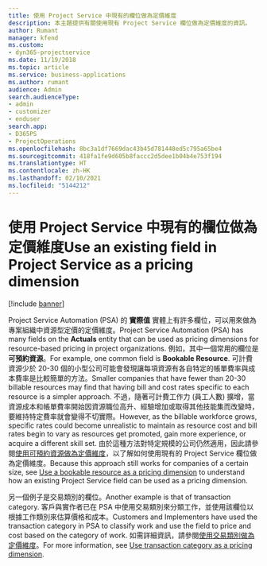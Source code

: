 ```yaml
---
title: 使用 Project Service 中現有的欄位做為定價維度
description: 本主題提供有關使用現有 Project Service 欄位做為定價維度的資訊。
author: Rumant
manager: kfend
ms.custom:
- dyn365-projectservice
ms.date: 11/19/2018
ms.topic: article
ms.service: business-applications
ms.author: rumant
audience: Admin
search.audienceType:
- admin
- customizer
- enduser
search.app:
- D365PS
- ProjectOperations
ms.openlocfilehash: 8bc3a1df7669dac43b45d781448ed5c795a65be4
ms.sourcegitcommit: 418fa1fe9d605b8faccc2d5dee1b04b4e753f194
ms.translationtype: HT
ms.contentlocale: zh-HK
ms.lasthandoff: 02/10/2021
ms.locfileid: "5144212"
---
```

# <a name="use-an-existing-field-in-project-service-as-a-pricing-dimension"></a><span data-ttu-id="88b83-103">使用 Project Service 中現有的欄位做為定價維度</span><span class="sxs-lookup"><span data-stu-id="88b83-103">Use an existing field in Project Service as a pricing dimension</span></span>

[!include [banner](../includes/psa-now-project-operations.md)]

<span data-ttu-id="88b83-104">Project Service Automation (PSA) 的 **實際值** 實體上有許多欄位，可以用來做為專案組織中資源型定價的定價維度。</span><span class="sxs-lookup"><span data-stu-id="88b83-104">Project Service Automation (PSA) has many fields on the **Actuals** entity that can be used as pricing dimensions for resource-based pricing in project organizations.</span></span> <span data-ttu-id="88b83-105">例如，其中一個常用的欄位是 **可預約資源**。</span><span class="sxs-lookup"><span data-stu-id="88b83-105">For example, one common field is **Bookable Resource**.</span></span> <span data-ttu-id="88b83-106">可計費資源少於 20-30 個的小型公司可能會發現讓每項資源有各自特定的帳單費率與成本費率是比較簡單的方法。</span><span class="sxs-lookup"><span data-stu-id="88b83-106">Smaller companies that have fewer than 20-30 billable resources may find that having bill and cost rates specific to each resource is a simpler approach.</span></span> <span data-ttu-id="88b83-107">不過，隨著可計費工作力 (員工人數) 擴增，當資源成本和帳單費率開始因資源職位高升、經驗增加或取得其他技能集而改變時，要維持特定費率就會變得不切實際。</span><span class="sxs-lookup"><span data-stu-id="88b83-107">However, as the billable workforce grows, specific rates could become unrealistic to maintain as resource cost and bill rates begin to vary as resources get promoted, gain more experience, or acquire a different skill set.</span></span> <span data-ttu-id="88b83-108">由於這種方法對特定規模的公司仍然適用，因此請參閱[使用可預約資源做為定價維度](bookable-resource-pricing-dimension.md)，以了解如何使用現有的 Project Service 欄位做為定價維度。</span><span class="sxs-lookup"><span data-stu-id="88b83-108">Because this approach still works for companies of a certain size, see [Use a bookable resource as a pricing dimension](bookable-resource-pricing-dimension.md) to understand how an existing Project Service field can be used as a pricing dimension.</span></span>

<span data-ttu-id="88b83-109">另一個例子是交易類別的欄位。</span><span class="sxs-lookup"><span data-stu-id="88b83-109">Another example is that of transaction category.</span></span> <span data-ttu-id="88b83-110">客戶與實作者已在 PSA 中使用交易類別來分類工作，並使用該欄位以根據工作類別來估算價格和成本。</span><span class="sxs-lookup"><span data-stu-id="88b83-110">Customers and Implementers have used the transaction category in PSA to classify work and use the field to price and cost based on the category of work.</span></span> <span data-ttu-id="88b83-111">如需詳細資訊，請參閱[使用交易類別做為定價維度](transaction-category-pricing-dimension.md)。</span><span class="sxs-lookup"><span data-stu-id="88b83-111">For more information, see [Use transaction category as a pricing dimension](transaction-category-pricing-dimension.md).</span></span>
